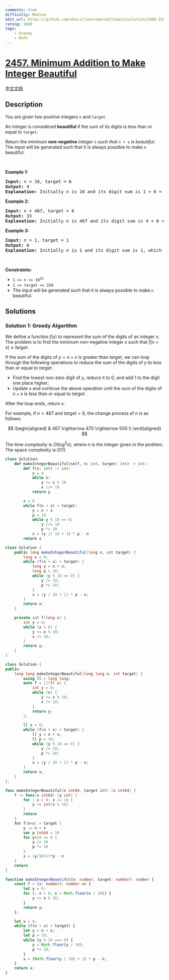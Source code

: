 ```yaml
---
comments: true
difficulty: Medium
edit_url: https://github.com/doocs/leetcode/edit/main/solution/2400-2499/2457.Minimum%20Addition%20to%20Make%20Integer%20Beautiful/README_EN.md
rating: 1680
tags:
    - Greedy
    - Math
---
```


# [2457. Minimum Addition to Make Integer Beautiful](https://leetcode.com/problems/minimum-addition-to-make-integer-beautiful)

[中文文档](/solution/2400-2499/2457.Minimum%20Addition%20to%20Make%20Integer%20Beautiful/README.md)

## Description

<p>You are given two positive integers <code>n</code> and <code>target</code>.</p>

<p>An integer is considered <strong>beautiful</strong> if the sum of its digits is less than or equal to <code>target</code>.</p>

<p>Return the <em>minimum <strong>non-negative</strong> integer </em><code>x</code><em> such that </em><code>n + x</code><em> is beautiful</em>. The input will be generated such that it is always possible to make <code>n</code> beautiful.</p>

<p>&nbsp;</p>
<p><strong class="example">Example 1:</strong></p>

<pre>
<strong>Input:</strong> n = 16, target = 6
<strong>Output:</strong> 4
<strong>Explanation:</strong> Initially n is 16 and its digit sum is 1 + 6 = 7. After adding 4, n becomes 20 and digit sum becomes 2 + 0 = 2. It can be shown that we can not make n beautiful with adding non-negative integer less than 4.
</pre>

<p><strong class="example">Example 2:</strong></p>

<pre>
<strong>Input:</strong> n = 467, target = 6
<strong>Output:</strong> 33
<strong>Explanation:</strong> Initially n is 467 and its digit sum is 4 + 6 + 7 = 17. After adding 33, n becomes 500 and digit sum becomes 5 + 0 + 0 = 5. It can be shown that we can not make n beautiful with adding non-negative integer less than 33.
</pre>

<p><strong class="example">Example 3:</strong></p>

<pre>
<strong>Input:</strong> n = 1, target = 1
<strong>Output:</strong> 0
<strong>Explanation:</strong> Initially n is 1 and its digit sum is 1, which is already smaller than or equal to target.
</pre>

<p>&nbsp;</p>
<p><strong>Constraints:</strong></p>

<ul>
	<li><code>1 &lt;= n &lt;= 10<sup>12</sup></code></li>
	<li><code>1 &lt;= target &lt;= 150</code></li>
	<li>The input will be generated such that it is always possible to make <code>n</code> beautiful.</li>
</ul>

## Solutions

### Solution 1: Greedy Algorithm

We define a function $f(x)$ to represent the sum of the digits of an integer $x$. The problem is to find the minimum non-negative integer $x$ such that $f(n + x) \leq target$.

If the sum of the digits of $y = n+x$ is greater than $target$, we can loop through the following operations to reduce the sum of the digits of $y$ to less than or equal to $target$:

-   Find the lowest non-zero digit of $y$, reduce it to $0$, and add $1$ to the digit one place higher;
-   Update $x$ and continue the above operation until the sum of the digits of $n+x$ is less than or equal to $target$.

After the loop ends, return $x$.

For example, if $n=467$ and $target=6$, the change process of $n$ is as follows:

$$
\begin{aligned}
& 467 \rightarrow 470 \rightarrow 500 \\
\end{aligned}
$$

The time complexity is $O(\log^2 n)$, where $n$ is the integer given in the problem. The space complexity is $O(1)$.

<!-- tabs:start -->

```python
class Solution:
    def makeIntegerBeautiful(self, n: int, target: int) -> int:
        def f(x: int) -> int:
            y = 0
            while x:
                y += x % 10
                x //= 10
            return y

        x = 0
        while f(n + x) > target:
            y = n + x
            p = 10
            while y % 10 == 0:
                y //= 10
                p *= 10
            x = (y // 10 + 1) * p - n
        return x
```

```java
class Solution {
    public long makeIntegerBeautiful(long n, int target) {
        long x = 0;
        while (f(n + x) > target) {
            long y = n + x;
            long p = 10;
            while (y % 10 == 0) {
                y /= 10;
                p *= 10;
            }
            x = (y / 10 + 1) * p - n;
        }
        return x;
    }

    private int f(long x) {
        int y = 0;
        while (x > 0) {
            y += x % 10;
            x /= 10;
        }
        return y;
    }
}
```

```cpp
class Solution {
public:
    long long makeIntegerBeautiful(long long n, int target) {
        using ll = long long;
        auto f = [](ll x) {
            int y = 0;
            while (x) {
                y += x % 10;
                x /= 10;
            }
            return y;
        };

        ll x = 0;
        while (f(n + x) > target) {
            ll y = n + x;
            ll p = 10;
            while (y % 10 == 0) {
                y /= 10;
                p *= 10;
            }
            x = (y / 10 + 1) * p - n;
        }
        return x;
    }
};
```

```go
func makeIntegerBeautiful(n int64, target int) (x int64) {
	f := func(x int64) (y int) {
		for ; x > 0; x /= 10 {
			y += int(x % 10)
		}
		return
	}
	for f(n+x) > target {
		y := n + x
		var p int64 = 10
		for y%10 == 0 {
			y /= 10
			p *= 10
		}
		x = (y/10+1)*p - n
	}
	return
}
```

```ts
function makeIntegerBeautiful(n: number, target: number): number {
    const f = (x: number): number => {
        let y = 0;
        for (; x > 0; x = Math.floor(x / 10)) {
            y += x % 10;
        }
        return y;
    };

    let x = 0;
    while (f(n + x) > target) {
        let y = n + x;
        let p = 10;
        while (y % 10 === 0) {
            y = Math.floor(y / 10);
            p *= 10;
        }
        x = (Math.floor(y / 10) + 1) * p - n;
    }
    return x;
}
```

<!-- tabs:end -->

<!-- end -->
